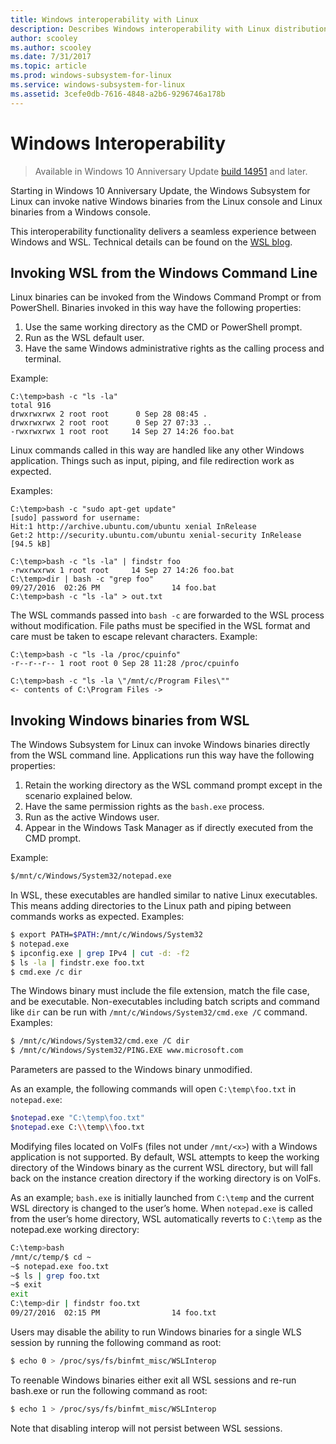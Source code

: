 ```yaml
---
title: Windows interoperability with Linux
description: Describes Windows interoperability with Linux distributions running on the Windows Subsystem for Linux. 
author: scooley
ms.author: scooley
ms.date: 7/31/2017
ms.topic: article
ms.prod: windows-subsystem-for-linux
ms.service: windows-subsystem-for-linux
ms.assetid: 3cefe0db-7616-4848-a2b6-9296746a178b
---
```


# Windows Interoperability

> Available in Windows 10 Anniversary Update [build 14951](https://msdn.microsoft.com/en-us/commandline/wsl/release_notes#build-14951) and later.

Starting in Windows 10 Anniversary Update, the Windows Subsystem for Linux can invoke native Windows binaries from the Linux console and Linux binaries from a Windows console.

This interoperability functionality delivers a seamless experience between Windows and WSL.  Technical details can be found on the [WSL blog](https://blogs.msdn.microsoft.com/wsl/2016/10/19/windows-and-ubuntu-interoperability/).  

## Invoking WSL from the Windows Command Line
Linux binaries can be invoked from the Windows Command Prompt or from PowerShell.  Binaries invoked in this way have the following properties:

1. Use the same working directory as the CMD or PowerShell prompt.
2. Run as the WSL default user.
3. Have the same Windows administrative rights as the calling process and terminal.

Example:

``` CMD
C:\temp>bash -c "ls -la"
total 916
drwxrwxrwx 2 root root      0 Sep 28 08:45 .
drwxrwxrwx 2 root root      0 Sep 27 07:33 ..
-rwxrwxrwx 1 root root     14 Sep 27 14:26 foo.bat
```

Linux commands called in this way are handled like any other Windows application.  Things such as input, piping, and file redirection work as expected.  

Examples:

``` CMD
C:\temp>bash -c "sudo apt-get update"
[sudo] password for username:
Hit:1 http://archive.ubuntu.com/ubuntu xenial InRelease
Get:2 http://security.ubuntu.com/ubuntu xenial-security InRelease [94.5 kB]
```

``` CMD
C:\temp>bash -c "ls -la" | findstr foo
-rwxrwxrwx 1 root root     14 Sep 27 14:26 foo.bat
C:\temp>dir | bash -c "grep foo"
09/27/2016  02:26 PM                14 foo.bat
C:\temp>bash -c "ls -la" > out.txt
```

The WSL commands passed into `bash -c` are forwarded to the WSL process without modification.  File paths must be specified in the WSL format and care must be taken to escape relevant characters. Example:

``` CMD
C:\temp>bash -c "ls -la /proc/cpuinfo"
-r--r--r-- 1 root root 0 Sep 28 11:28 /proc/cpuinfo

C:\temp>bash -c "ls -la \"/mnt/c/Program Files\""
<- contents of C:\Program Files ->
```

## Invoking Windows binaries from WSL
The Windows Subsystem for Linux can invoke Windows binaries directly from the WSL command line.  Applications run this way have the following properties:

1. Retain the working directory as the WSL command prompt except in the scenario explained below. 
2. Have the same permission rights as the `bash.exe` process. 
3. Run as the active Windows user.
4. Appear in the Windows Task Manager as if directly executed from the CMD prompt.  

Example:

``` BASH
$/mnt/c/Windows/System32/notepad.exe
```

In WSL, these executables are handled similar to native Linux executables.  This means adding directories to the Linux path and piping between commands works as expected.  Examples:

``` BASH
$ export PATH=$PATH:/mnt/c/Windows/System32
$ notepad.exe
$ ipconfig.exe | grep IPv4 | cut -d: -f2
$ ls -la | findstr.exe foo.txt
$ cmd.exe /c dir
```

The Windows binary must include the file extension, match the file case, and be executable.  Non-executables including batch scripts and command like `dir` can be run with `/mnt/c/Windows/System32/cmd.exe /C` command. Examples:

``` BASH
$ /mnt/c/Windows/System32/cmd.exe /C dir
$ /mnt/c/Windows/System32/PING.EXE www.microsoft.com
```

Parameters are passed to the Windows binary unmodified.  

As an example, the following commands will open `C:\temp\foo.txt` in `notepad.exe`:

``` BASH
$notepad.exe "C:\temp\foo.txt"
$notepad.exe C:\\temp\\foo.txt
```

Modifying files located on VolFs (files not under `/mnt/<x>`) with a Windows application is not supported.  By default, WSL attempts to keep the working directory of the Windows binary as the current WSL directory, but will fall back on the instance creation directory if the working directory is on VolFs.

As an example; `bash.exe` is initially launched from `C:\temp` and the current WSL directory is changed to the user’s home.  When `notepad.exe` is called from the user’s home directory, WSL automatically reverts to `C:\temp` as the notepad.exe working directory:

``` BASH
C:\temp>bash
/mnt/c/temp/$ cd ~
~$ notepad.exe foo.txt
~$ ls | grep foo.txt
~$ exit
exit
C:\temp>dir | findstr foo.txt
09/27/2016  02:15 PM                14 foo.txt
```

Users may disable the ability to run Windows binaries for a single WLS session by running the following command as root:  
``` BASH
$ echo 0 > /proc/sys/fs/binfmt_misc/WSLInterop
```

To reenable Windows binaries either exit all WSL sessions and re-run bash.exe or run the following command as root:

``` BASH
$ echo 1 > /proc/sys/fs/binfmt_misc/WSLInterop
```

Note that disabling interop will not persist between WSL sessions.
